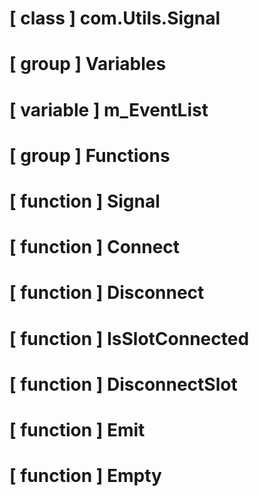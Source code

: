 # [ class ] com.Utils.Signal

# [ group ] Variables

# [ variable ] m_EventList

# [ group ] Functions

# [ function ] Signal

# [ function ] Connect

# [ function ] Disconnect

# [ function ] IsSlotConnected

# [ function ] DisconnectSlot

# [ function ] Emit

# [ function ] Empty

